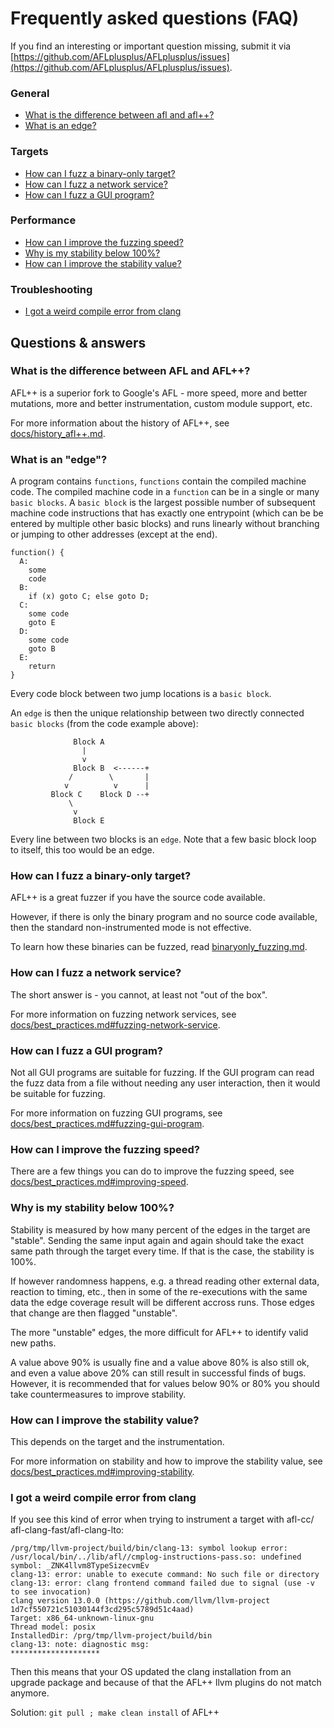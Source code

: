 # Frequently asked questions (FAQ)

If you find an interesting or important question missing, submit it via
[https://github.com/AFLplusplus/AFLplusplus/issues](https://github.com/AFLplusplus/AFLplusplus/issues).

### General

  * [What is the difference between afl and afl++?](#what-is-the-difference-between-afl-and-afl)
  * [What is an edge?](#what-is-an-edge)

### Targets

  * [How can I fuzz a binary-only target?](#how-can-i-fuzz-a-binary-only-target)
  * [How can I fuzz a network service?](#how-can-i-fuzz-a-network-service)
  * [How can I fuzz a GUI program?](#how-can-i-fuzz-a-gui-program)

### Performance

  * [How can I improve the fuzzing speed?](#how-can-i-improve-the-fuzzing-speed)
  * [Why is my stability below 100%?](#why-is-my-stability-below-100)
  * [How can I improve the stability value?](#how-can-i-improve-the-stability-value)

### Troubleshooting

  * [I got a weird compile error from clang](#i-got-a-weird-compile-error-from-clang)

## Questions & answers

### What is the difference between AFL and AFL++?

AFL++ is a superior fork to Google's AFL - more speed, more and better mutations, more and better instrumentation, custom module support, etc.

For more information about the history of AFL++, see [docs/history_afl++.md](docs/history_afl++.md).

### What is an "edge"?

A program contains `functions`, `functions` contain the compiled machine code.
The compiled machine code in a `function` can be in a single or many `basic blocks`.
A `basic block` is the largest possible number of subsequent machine code
instructions that has exactly one entrypoint (which can be be entered by multiple other basic blocks)
and runs linearly without branching or jumping to other addresses (except at the end).
```
function() {
  A:
    some
    code
  B:
    if (x) goto C; else goto D;
  C:
    some code
    goto E
  D:
    some code
    goto B
  E:
    return
}
```
Every code block between two jump locations is a `basic block`.

An `edge` is then the unique relationship between two directly connected `basic blocks` (from the
code example above):
```
              Block A
                |
                v
              Block B  <------+
             /        \       |
            v          v      |
         Block C    Block D --+
             \
              v
              Block E
```
Every line between two blocks is an `edge`.
Note that a few basic block loop to itself, this too would be an edge.

### How can I fuzz a binary-only target?

AFL++ is a great fuzzer if you have the source code available.

However, if there is only the binary program and no source code available, then the standard non-instrumented mode is not effective.

To learn how these binaries can be fuzzed, read [binaryonly_fuzzing.md](binaryonly_fuzzing.md).

### How can I fuzz a network service?

The short answer is - you cannot, at least not "out of the box".

For more information on fuzzing network services, see [docs/best_practices.md#fuzzing-network-service](docs/best_practices.md#fuzzing-network-service).

### How can I fuzz a GUI program?

Not all GUI programs are suitable for fuzzing. If the GUI program can read the fuzz data from a file without needing any user interaction, then it would be suitable for fuzzing.

For more information on fuzzing GUI programs, see [docs/best_practices.md#fuzzing-gui-program](docs/best_practices.md#fuzzing-gui-program).

### How can I improve the fuzzing speed?

There are a few things you can do to improve the fuzzing speed, see [docs/best_practices.md#improving-speed](docs/best_practices.md#improving-speed).

### Why is my stability below 100%?

Stability is measured by how many percent of the edges in the target are
"stable". Sending the same input again and again should take the exact same
path through the target every time. If that is the case, the stability is 100%.

If however randomness happens, e.g. a thread reading other external data,
reaction to timing, etc., then in some of the re-executions with the same data
the edge coverage result will be different accross runs.
Those edges that change are then flagged "unstable".

The more "unstable" edges, the more difficult for AFL++ to identify valid new
paths.

A value above 90% is usually fine and a value above 80% is also still ok, and
even a value above 20% can still result in successful finds of bugs.
However, it is recommended that for values below 90% or 80% you should take
countermeasures to improve stability.

### How can I improve the stability value?

This depends on the target and the instrumentation.

For more information on stability and how to improve the stability value, see [docs/best_practices.md#improving-stability](docs/best_practices.md#improving-stability).

### I got a weird compile error from clang

If you see this kind of error when trying to instrument a target with afl-cc/
afl-clang-fast/afl-clang-lto:

```
/prg/tmp/llvm-project/build/bin/clang-13: symbol lookup error: /usr/local/bin/../lib/afl//cmplog-instructions-pass.so: undefined symbol: _ZNK4llvm8TypeSizecvmEv
clang-13: error: unable to execute command: No such file or directory
clang-13: error: clang frontend command failed due to signal (use -v to see invocation)
clang version 13.0.0 (https://github.com/llvm/llvm-project 1d7cf550721c51030144f3cd295c5789d51c4aad)
Target: x86_64-unknown-linux-gnu
Thread model: posix
InstalledDir: /prg/tmp/llvm-project/build/bin
clang-13: note: diagnostic msg: 
********************
```

Then this means that your OS updated the clang installation from an upgrade
package and because of that the AFL++ llvm plugins do not match anymore.

Solution: `git pull ; make clean install` of AFL++